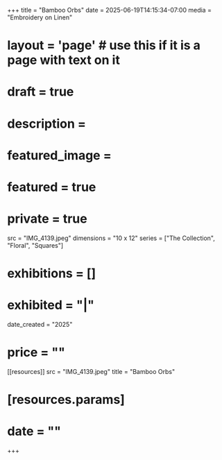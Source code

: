 +++
title = "Bamboo Orbs"
date = 2025-06-19T14:15:34-07:00
media = "Embroidery on Linen"
# layout = 'page' # use this if it is a page with text on it
# draft = true
# description = 
# featured_image = 
# featured = true
# private = true
src = "IMG_4139.jpeg"
dimensions = "10 x 12"
series = ["The Collection", "Floral", "Squares"]
# exhibitions = []
# exhibited = "|"
date_created = "2025"
# price = ""
[[resources]]
  src = "IMG_4139.jpeg"
  title = "Bamboo Orbs"
#   [resources.params]
#   date = ""
+++